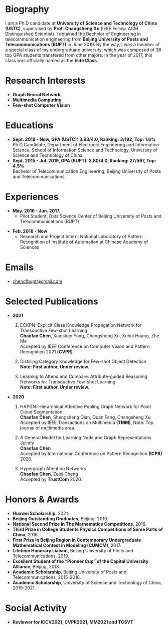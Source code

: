 # Biography
I am a Ph.D candidate at **University of Science and Technology of China (USTC)**, supervised by **Prof.** **Changsheng Xu** (IEEE Fellow, ACM Distinguished Scientist). I obtained the Bachelor of Engineering in telecommunication engineering from **Beijing University of Posts and Telecommunications (BUPT)** in June 2019. By the way, I was a member of a special class of my undergraduate university, which was composed of 38 top GPA students transfered from other majors. In the year of 2017, this class was officially named as the **Elite Class**.

<!-- * **Note: Actively seeking for either Ph.D. or industrial opportunities starting from 2022 Fall.** -->

# Research Interests

* **Graph Neural Network**
* **Multimedia Computing**
* **Few-shot Computer Vision**
  
# Educations

- **Sept. 2019 - Now, GPA (USTC): 3.93/4.0, Ranking: 3/192, Top: 1.6%**  
  Ph.D Candidate, Department of Electronic Engineering and Information Science, School of Information Science and Technology, University of Science and Technology of China. 
- **Sept. 2015 - Jul. 2019, GPA (BUPT): 3.80/4.0, Ranking: 27/597, Top: 4.5%**  
  Bachelor of Telecommunication Engineering, Beijing University of Posts and Telecommunications.

<!-- # Relevant Coursework -->
<!-- * **Undergraduate GPA (BUPT): 3.80/4.0, Ranking: 27/597, Top: 4.5%** -->
<!-- * Mathematic Analysis (94/100), Linear Algebra (97/100), Probability Theory and Mathematical Statistics (88/100), Discrete Mathematics (93/100), Engineering Mathematics (87/100), C++ Programming (84/100), Data Structure (93/100), Programming Practices (94/100), Database Technology and Applications (95/100), Signals and Systems (95/100), Digital Signal Processing (95/100), Random Signal Processing (88/100), Fundamentals of Information Theory (91/100), Principles of Communications (95/100), Pattern Recognition and Applications (97/100). -->

<!-- * **Graduate GPA (USTC): 3.93/4.0, Ranking: 3/192, Top: 1.6%** -->
<!-- * Digital Signal Processing (II) (92/100), Matrix analysis and application (89/100), Introduction to Intelligent Information Processing (95/100), Image Understanding(90/100), Statistical learning (86/100). -->

# Experiences
* **May. 2016 - Jun. 2017.**
  * Pilot Student, Data Science Center of Beijing University of Posts and Telecommunications (BUPT)
<!-- * **Oct. 2017 - Jan. 2018.**   -->
<!--   * Research Assistant: Computing Institute of Peking University -->
* **Feb. 2018 - Now**  
  * Research and Project Intern: National Laboratory of Pattern Recognition of Institute of Automation at Chinese Academy of Sciences
  
# Emails
* chencfbupt@gmail.com
  
# Selected Publications
* **2021**  

  1. ECKPN: Explicit Class Knowledge Propagation Network for Transductive Few-shot Learning  
  **Chaofan Chen**, Xiaoshan Yang, Changsheng Xu, Xuhui Huang, Zhe Ma   
  Accepted by IEEE Conference on Computer Vision and Pattern Recognition 2021 **(CVPR)**.
  
  2. Distilling Category Knowledge for Few-shot Object Detection   
  **Note: First author, Under review.**
  
  3. Learning to Attend and Compare: Attribute-guided Reasoning Networks for Transductive Few-shot Learning  
  **Note: First author, Under review.**

* **2020**  

  1. HAPGN: Hierarchical Attentive Pooling Graph Network for Point Cloud Segmentation  
  **Chaofan Chen**, Shengsheng Qian, Quan Fang, Changsheng Xu  
  Accepted by IEEE Transactions on Multimedia **(TMM)**, Note: Top journal of multimedia area.
  
  2. A General Model for Learning Node and Graph Representations Jointly  
  **Chaofan Chen**  
  Accepted by International Conference on Pattern Recognition **(ICPR)** 2020.
  
  3. Hypergraph Attention Networks  
  **Chaofan Chen**, Zelei Cheng  
  Accepted by **TrustCom** 2020.


# Honors & Awards
* **Huawei Scholarship**, 2021.
* **Beijing Outstanding Graduates**, Beijing, 2019.
* **National Second Prize in The Mathematics Competitions**, 2016.
* **Third Prize in College Students Physics Competitions of Some Parts of China**, 2016.
* **First Prize in Beijing Region in Contemporary Undergraduate Mathematical Contest in Modeling (CUMCM)**, 2017.
* **Lifetime Honorary Liaison**, Beijing University of Posts and Telecommunications, 2019.
* **Excellent Student of the “Pioneer Cup” of the Capital University Alliance**, Beijing, 2018.
* **Academic Scholarship**, Beijing University of Posts and Telecommunications, 2015-2018.
* **Academic Scholarship**, University of Science and Technology of China, 2019-2021.

# Social Activity
* **Reviewer for ICCV2021, CVPR2021, MM2021 and TCSVT**

